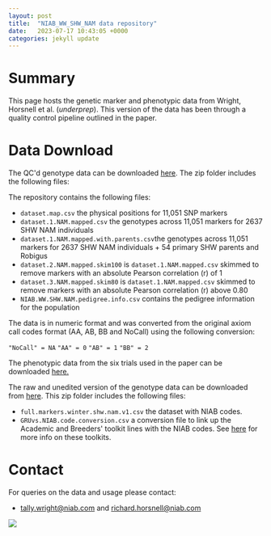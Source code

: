 ```yaml
---
layout: post
title:  "NIAB_WW_SHW_NAM data repository"
date:   2023-07-17 10:43:05 +0000
categories: jekyll update
---
```


# Summary 

This page hosts the genetic marker and phenotypic data from Wright, Horsnell et al. (*underprep*). This version of the data has been through a quality control pipeline outlined in the paper.

# Data Download

The QC'd genotype data can be downloaded [here](https://github.com/NIAB/niab-dfw-wp3/raw/main/data/NIAB_WW_SHW_NAM_clean_geno.zip). The zip folder includes the following files:

The repository contains the following files:
- `dataset.map.csv` the physical positions for 11,051 SNP markers
- `dataset.1.NAM.mapped.csv` the genotypes across 11,051 markers for 2637 SHW NAM individuals  
- `dataset.1.NAM.mapped.with.parents.csv`the genotypes across 11,051 markers for 2637 SHW NAM individuals + 54 primary SHW parents and Robigus
- `dataset.2.NAM.mapped.skim100` is `dataset.1.NAM.mapped.csv` skimmed to remove markers with an absolute Pearson correlation (r) of 1
- `dataset.3.NAM.mapped.skim80` is `dataset.1.NAM.mapped.csv` skimmed to remove markers with an absolute Pearson correlation (r) above 0.80
- `NIAB.WW.SHW.NAM.pedigree.info.csv` contains the pedigree information for the population

The data is in numeric format and was converted from the original axiom call codes format (AA, AB, BB and NoCall) using the following conversion:

`"NoCall" = NA`
`"AA" = 0`
`"AB" = 1`
`"BB" = 2`

The phenotypic data from the six trials used in the paper can be downloaded [here.](https://github.com/NIAB/niab-dfw-wp3/raw/main/data/NIAB_WW_SHW_NAM_combined_pheno.zip)

The raw and unedited version of the genotype data can be downloaded from [here](https://github.com/NIAB/niab-dfw-wp3/raw/main/data/NIAB_WW_SHW_NAM_raw_geno.zip). This zip folder includes the following files:

- `full.markers.winter.shw.nam.v1.csv` the dataset with NIAB codes.
- `GRUvs.NIAB.code.conversion.csv` a conversion file to link up the Academic and Breeders' toolkit lines with the NIAB codes. See [here](https://designingfuturewheat.org.uk/work-package-3/) for more info on these toolkits. 


# Contact 

For queries on the data and usage please contact:

- tally.wright@niab.com and richard.horsnell@niab.com


![](/niab-dfw-wp3/image/shw-nam.png)